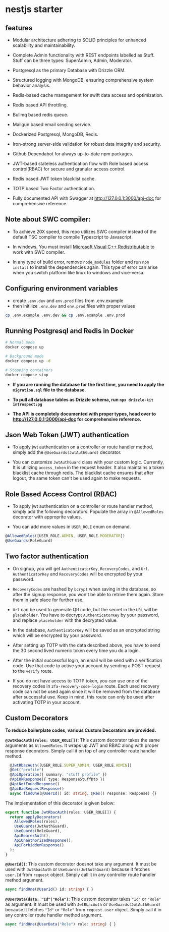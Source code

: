 # nestjs starter

## features

- Modular architecture adhering to SOLID principles for enhanced scalability and maintainability.

- Complete Admin functionality with REST endpoints labelled as Stuff. Stuff can be three types: SuperAdmin, Admin, Moderator.

- Postgresql as the primary Database with Drizzle ORM.

- Structured logging with MongoDB, ensuring comprehensive system behavior analysis.

- Redis-based cache management for swift data access and optimization.

- Redis based API throttling.

- Bullmq based redis queue.

- Mailgun based email sending service.

- Dockerized Postgresql, MongoDB, Redis.

- Iron-strong server-side validation for robust data integrity and security.

- Github Dependabot for always up-to-date npm packages.

- JWT-based stateless authentication flow with Role based access control(RBAC) for secure and granular access control.

- Redis based JWT token blacklist cache.

- TOTP based Two Factor authentication.

- Fully documented API with Swagger at http://127.0.0.1:3000/api-doc for comprehensive reference.

## Note about SWC compiler:

- To achieve 20X speed, this repo utilizes SWC compiler instead of the default TSC compiler to compile Typescript to Javascript.

- In windows, You must install [Microsoft Visual C++ Redistributable](https://aka.ms/vs/17/release/vc_redist.x64.exe) to work with SWC compiler.

- In any type of build error, remove `node_modules` folder and run `npm install` to install the dependencies again. This type of error can arise when you switch platform like linux to windows and vice-versa.

## Configuring environment variables

- create `.env.dev` and `env.prod` files from .env.example
- then initilize `.env.dev` and `env.prod` files with proper values

```bash
cp .env.example .env.dev && cp .env.example .env.prod
```

## Running Postgresql and Redis in Docker

```bash
# Normal mode
docker compose up

# Background mode
docker compose up -d

# Stopping containers
docker compose stop
```

- **If you are running the database for the first time, you need to apply the `migration.sql` file to the database.**

- **To pull all database tables as Drizzle schema, run `npx drizzle-kit introspect:pg`**

- **The API is completely documented with proper types, head over to http://127.0.0.1:3000/api-doc for comprehensive reference.**

## Json Web Token (JWT) authentication

- To apply jwt authentication on a controller or route handler method, simply add the `@UseGuards(JwtAuthGuard)` decorator.

- You can customize `JwtAuthGuard` class with your custom logic. Currently, It is utilizing `access_token` in the request header. It also maintains a token blacklist cache through redis. The blacklist cache ensures that after logout, the same token can't be used again to make requests.

## Role Based Access Control (RBAC)

- To apply jwt authentication on a controller or route handler method, simply add the following decorators. Populate the array in `@AllowedRoles` decorator with approprite values.

- You can add more values in `USER_ROLE` enum on demand.

```typescript
@AllowedRoles([USER_ROLE.ADMIN, USER_ROLE.MODERATOR])
@UseGuards(RoleGuard)
```

## Two factor authentication

- On signup, you will get `AuthenticatorKey`, `RecoveryCodes`, and `Url`. `AuthenticatorKey` and `RecoveryCodes` will be encrypted by your password.

- `RecoveryCodes` are hashed by `bcrypt` when saving in the database, so after the signup response, you won't be able to retrive them again. Store them in safe place for further use.

- `Url` can be used to generate QR code, but the secret in the `URL` will be `placeholder`. You have to decrypt `AuthenticatorKey` by your password, and replace `placeholder` with the decrypted value.

- In the database, `AuthenticatorKey` will be saved as an encrypted string which will be encrypted by your password.

- After setting up TOTP with the data described above, you have to send the 30 second lived numeric token every time you do a login.

- After the initial successful login, an email will be send with a verification code. Use that code to active your account by sending a POST request to the `verify` route.

- If you do not have access to TOTP token, you can use one of the recovery codes in `2fa-recovery-code-login` route. Each used recovery code can not be used again since it will be removed from the database after successful use. Keep in mind, this route can only be used after activating TOTP in your account.

## Custom Decorators

**To reduce boilerplate codes, various Custom Decorators are provided.**

**`@JwtRbacAuth(roles: USER_ROLE[])`**: This custom decorator takes the same arguments as `AllowedRoles`. It wraps up JWT and RBAC along with proper response decorators. Simply call it on top of any controller route handler method.

```typescript
  @JwtRbacAuth([USER_ROLE.SUPER_ADMIN, USER_ROLE.ADMIN])
  @Get("profile")
  @ApiOperation({ summary: "stuff profile" })
  @ApiOkResponse({ type: ResponseStuffDto })
  @ApiNotFoundResponse()
  @ApiBadRequestResponse()
  async findOne(@UserId() id: string, @Res() response: Response) {}
```

The implementation of this decorator is given below:

```typescript
export function JwtRbacAuth(roles: USER_ROLE[]) {
  return applyDecorators(
    AllowedRoles(roles),
    UseGuards(JwtAuthGuard),
    UseGuards(RoleGuard),
    ApiBearerAuth(),
    ApiUnauthorizedResponse(),
    ApiForbiddenResponse()
  );
}
```

**`@UserId()`**: This custom decorator doesnot take any argument. It must be used with `JwtRbacAuth` or `UseGuards(JwtAuthGuard)` because it fetches `user.Id` from `request` object. Simply call it in any controller route handler method argument.

```typescript
async findOne(@UserId() id: string) { }
```

**`@UserData(data: "Id"|"Role")`**: This custom decorator takes `"Id"` or `"Role"` as argument. It must be used with `JwtRbacAuth` or `UseGuards(JwtAuthGuard)` because it fetches `"Id"` or `"Role"` from `request.user` object. Simply call it in any controller route handler method argument.

```typescript
async findOne(@UserData("Role") role: string) { }
```
